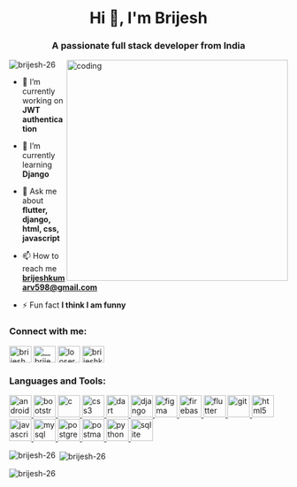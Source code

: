 
<h1 align="center">Hi 👋, I'm Brijesh</h1>
<h3 align="center">A passionate full stack developer from India</h3>

<img align= "right" alt= "coding" width="400" src= "https://user-images.githubusercontent.com/55389276/140866485-8fb1c876-9a8f-4d6a-98dc-08c4981eaf70.gif" >

<p align="left"> <img src="https://komarev.com/ghpvc/?username=brijesh-26&label=Profile%20views&color=0e75b6&style=flat" alt="brijesh-26" /> </p>

- 🔭 I’m currently working on **JWT authentication**

- 🌱 I’m currently learning **Django**

- 💬 Ask me about **flutter, django, html, css, javascript**

- 📫 How to reach me **brijeshkumarv598@gmail.com**

- ⚡ Fun fact **I think I am funny**

<h3 align="left">Connect with me:</h3>
<p align="left">
<a href="https://linkedin.com/in/brijesh26" target="blank"><img align="center" src="https://tse4.mm.bing.net/th?id=OIP.DgVNhFcvWWSCxJpVWsry4wHaHV&pid=Api&P=0&h=180" alt="brijesh kumar verma" height="30" width="40" /></a>
<a href="https://instagram.com/__brijesh26__" target="blank"><img align="center" src="https://tse3.mm.bing.net/th?id=OIP.Go2CQNhF_49tkKcpEl_sHQHaHZ&pid=Api&P=0&h=180" alt="__brijesh26__" height="30" width="40" /></a>
<a href="https://www.leetcode.com/looser_no_1" target="blank"><img align="center" src="https://tse3.mm.bing.net/th?id=OIP.jJZ5KxoSLLVWjBxHnRin-AAAAA&pid=Api&P=0&h=180" alt="looser_no_1" height="30" width="40" /></a>
<a href="https://auth.geeksforgeeks.org/user/brijeshkumarv598@gmail.com" target="blank"><img align="center" src="https://tse4.mm.bing.net/th?id=OIP.q1ZOsnAPe-Tuf_owVrp25QHaDw&pid=Api&P=0&h=180" alt="brijeshkumarv598@gmail.com" height="30" width="40" /></a>
</p>

<h3 align="left">Languages and Tools:</h3>
<p align="left"> <a href="https://developer.android.com" target="_blank" rel="noreferrer"> <img src="https://www.vectorlogo.zone/logos/android/android-icon.svg" alt="android" width="40" height="40"/> </a> <a href="https://getbootstrap.com" target="_blank" rel="noreferrer"> <img src="https://www.vectorlogo.zone/logos/getbootstrap/getbootstrap-icon.svg" alt="bootstrap" width="40" height="40"/> </a> <a href="https://www.cprogramming.com/" target="_blank" rel="noreferrer"> <img src="https://tse1.mm.bing.net/th?id=OIP.JEnTbO9NHdi0WzNmCnjUwgHaHa&pid=Api&P=0&h=180" alt="c" width="40" height="40"/> </a> <a href="https://www.w3schools.com/css/" target="_blank" rel="noreferrer"> <img src="https://www.vectorlogo.zone/logos/w3_css/w3_css-icon.svg" alt="css3" width="40" height="40"/> </a> <a href="https://dart.dev" target="_blank" rel="noreferrer"> <img src="https://www.vectorlogo.zone/logos/dartlang/dartlang-icon.svg" alt="dart" width="40" height="40"/> </a> <a href="https://www.djangoproject.com/" target="_blank" rel="noreferrer"> <img src="https://cdn.worldvectorlogo.com/logos/django.svg" alt="django" width="40" height="40"/> </a> <a href="https://www.figma.com/" target="_blank" rel="noreferrer"> <img src="https://www.vectorlogo.zone/logos/figma/figma-icon.svg" alt="figma" width="40" height="40"/> </a> <a href="https://firebase.google.com/" target="_blank" rel="noreferrer"> <img src="https://www.vectorlogo.zone/logos/firebase/firebase-icon.svg" alt="firebase" width="40" height="40"/> </a> <a href="https://flutter.dev" target="_blank" rel="noreferrer"> <img src="https://www.vectorlogo.zone/logos/flutterio/flutterio-icon.svg" alt="flutter" width="40" height="40"/> </a> <a href="https://git-scm.com/" target="_blank" rel="noreferrer"> <img src="https://www.vectorlogo.zone/logos/git-scm/git-scm-icon.svg" alt="git" width="40" height="40"/> </a> <a href="https://www.w3.org/html/" target="_blank" rel="noreferrer"> <img src="https://www.vectorlogo.zone/logos/w3_html5/w3_html5-icon.svg" alt="html5" width="40" height="40"/> </a> <a href="https://developer.mozilla.org/en-US/docs/Web/JavaScript" target="_blank" rel="noreferrer"> <img src="https://www.vectorlogo.zone/logos/javascript/javascript-icon.svg" alt="javascript" width="40" height="40"/> </a> <a href="https://www.mysql.com/" target="_blank" rel="noreferrer"> <img src="https://www.vectorlogo.zone/logos/mysql/mysql-icon.svg" alt="mysql" width="40" height="40"/> </a> <a href="https://www.postgresql.org" target="_blank" rel="noreferrer"> <img src="https://www.vectorlogo.zone/logos/postgresql/postgresql-icon.svg" alt="postgresql" width="40" height="40"/> </a> <a href="https://postman.com" target="_blank" rel="noreferrer"> <img src="https://www.vectorlogo.zone/logos/getpostman/getpostman-icon.svg" alt="postman" width="40" height="40"/> </a> <a href="https://www.python.org" target="_blank" rel="noreferrer"> <img src="https://tse3.mm.bing.net/th?id=OIP.0wLaxT5SvUbUwY0iTPGXhwHaHv&pid=Api&P=0&h=180" alt="python" width="40" height="40"/> </a> <a href="https://www.sqlite.org/" target="_blank" rel="noreferrer"> <img src="https://www.vectorlogo.zone/logos/sqlite/sqlite-icon.svg" alt="sqlite" width="40" height="40"/> </a> </p>

<p><img align="left" src="https://github-readme-stats.vercel.app/api/top-langs?username=brijesh-26&show_icons=true&locale=en&layout=compact" alt="brijesh-26" /></p>

<p>&nbsp;<img align="center" src="https://github-readme-stats.vercel.app/api?username=brijesh-26&show_icons=true&locale=en" alt="brijesh-26" /></p>

<p><img align="center" src="https://github-readme-streak-stats.herokuapp.com/?user=brijesh-26&" alt="brijesh-26" /></p>

